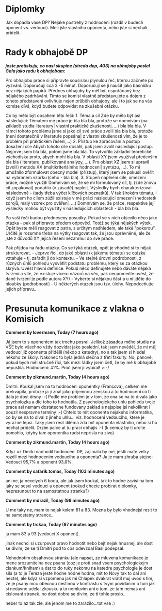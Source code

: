 # Diplomky #

Jak dopadla vase DP? Nejake postrehy z hodnoceni (rozdil v budech oponent vs. vedouci). Meli jste vlastniho oponenta, nebo jste si nechali pridelit.

# Rady k obhajobě DP #
**_jeste pretiskuju, co nasi skupine (streda dop, 403) na obhajoby poslal Gala jako radu k obhajobam:_**

Pro obhajobu práce si připravte sousislou plynulou řeč, kterou začnete po vyzvání. Doporučuji cca 3 -5 minut. Doporučuji se ji naučit jako básničku bez nějakých papírů. Přednes obhajoby by měl být uspořádaný bez nějakého zadrhávání. Tímto se komisi vlastně představujete a dojem z tohoto představení ovlivňuje nejen průběh obhajoby, ale i to jak se na vás komise dívá, když budete odpovídat na zkušební otázku.

Co by mělo být obsahem této řeči: 1. Téma a cíl Zde by mělo být asi následující: Tématem mé práce je bla bla bla, protože se domnívám (na základě studia litaratury| vlastní praktické zkušenosti, ...) bla bla bla. V rámci tohoto problému jsme si jako cíl své práce zvolil bla bla bla, protože (není dostatečně v literatuře popsána| z vlastní zkušenosti vím, že je to problém při praktickém řešení,...) 2. Přístup ke zpracování a postup dosažení cíle Abych tohoto cíle dosáhl, pak jsem zvolil následující postup. Nejprve jsem bla bla, potom jsme bla bla. To vytvořilo základní teoretické východiska proto, abych mohl bla bla. V oblasti XY jsem využíval především bla bla (literaturu, publikované analýzy, ...). Pro oblast XZ jsem si upravil (zvolil) metodu XX (multikriteriálního hodnocení| syntézu, ...). To mi umožnilo zformulovat obecný model (přístup), který jsem se pokusil ověřit na vybraném vzorku (čeho - bla bla). 3. Stupeň naplnění cíle, omezení práce, možné využití Domnívám se, že se mi formulovaný cíl, tj. (zde znovu cíl zopakovat) podařilo (v zásadě) naplnit. Výsledky bych charakterizoval následovně - (tady třeba výčet klíčových poznatků). V tak širokém tématu, i když jsem ho cílem zúžil existuje v mé práci následující omezení (nedostetk zdrojů, malý vzorek pro ověření, ...) Domnívám se, že práce, respektive její výsledky mohou být využity v následujících oblastech - bla bla bla.

Po vaší řeči budou předneseny posudky. Pokud se v nich objevilo něco jako otázka - pak si připravte předem odpověď. Totéž se týká nějakých výtek. Opět byste měli reagovat z patra, s určitým nadhledem, ale také "pokorou". Určitě je rozumné třeba na výtky reagovat tak, že jsou oprávněné, ale že jste z důvodů XY jejich řešení nezahrnul do své práce.

Pak přijdou na řadu otázky. Co se týká otázek, opět je vhodné si to nějak strukturovat. - Jeprve říci, do jaké oblasti (k jakému tématu) se otázka vztahuje - tj. zařadit ji do kontextu. - Ve stejné úrovni podrobnosti, z různých úhlů pohledu vysvětlit podstatu problému, který se za otázkou skrývá. Uvést hlavní definice. Pokud něco definujete nebo dáváte nějaká tvrzení a víte, že existuje vícero názorů na věc, pak neopomeňte uvést, že dané tvrzení je podle autora XY) - Vyberte si nějakou část a u ní jděte do hloubky (podrobností) - U některých otázek jsou tzv. úlohy. Nepodceňujte jejich přípravu..


# Presunuta komunikace z vlakna o Komisich #
**Comment by lovermann, Today (7 hours ago)**

Já jsem to s oponentem tak trochu posral. Jelikož zásadou mého studia na VŠE bylo všechno vždy dozvídat jako poslední, tak jsem nevěděl, že mi můj vedoucí již oponenta přidělil (někdo z katedry), no a tak jsem si hledal někoho ze školy. Nakonec to byla jedná slečna z třetí fakulty. No, pánové, pokud bych měl stručně říci, tak mezi řádky jsem četl, že by mě k obhajobě nepustila. Hodnocení: 41%. Proč jsem jí vybíral! >:-/


**Comment by zikmund.martin, Today (4 hours ago)**

Dmitri: Koukal jsem na to hodnoceni oponentky (Francova), celkem me prekvapila, protoze ja ji znal jako prijemnou zenskou a to hodnoceni co ti dala je dost drsny :-( Podle me problem je v tom, ze ona se na to divala jako psycholozka a dle toho to hodnotila. Z psychologickeho uhlu pohledu tvoje prace asi nemam dostatecne fundovany zaklad a nejspise jsi nekolikrat i pouzil nespravne terminy :-( Chtelo to mit oponenta nejakeho informatika, co by se na to dival z jineho uhlu... viz. hodnoceni vedouciho, ktere je vyrazne lepsi. Taky jsem resil dilema zda mit oponenta vlastniho, nebo si ho nechat pridelit. Drzim palce at tu praci obhajis :-) (k cemuz by ti urcite pomohlo, kdyby tam oponentka radsi neprisla na zivo)


**Comment by zikmund.martin, Today (4 hours ago)**

Kdyz uz Dmitri nadhodil hodnoceni DP, zajimalo by me, jestli mate velky rozdil mezi hodnocenim vedouciho a oponenta? Ja je mam zhruba stejne: Vedouci 95,7% a oponent 93,6%.



**Comment by safarik.tomas, Today (103 minutes ago)**

ani ne, ja necelych 6 bodu, ale jak jsem koukal, tak to hodne zavisi na tom jaky se sesel vedouci a oponent (pokud chcete probirat diplomky, nepresunout to na samostatnou stranku?)


**Comment by mdrazil, Today (98 minutes ago)**

U me taky ne, mam to nejak kolem 81 a 83. Mozna by bylo vhodnejsi resit to na samostatny strance..



**Comment by trckaa, Today (67 minutes ago)**

ja mam 83 a 93 (vedouci X oponent).

jinak nechci si uzurpovat pravo hodnotit nebo bejt nejak hnusnej, ale dost se divim, ze se ti Dmitri pod to cos odevzdal Basl podepsal.

Nehodnotim obsahovou stranku (ale napsat, ze mluvena komunikace je mene srozumitelna nez psana (coz je proti snad vsem psychologickejm clankum/kniham) a dat to do ruky nekomu na katedre psychologie je dost sila (a to je Tereza jeste hodne hodne hodna, mit to Novy tak to dal ani necte), ale kdyz si vzpomenu jak mi Chlapek dvakrat vratil muj uvod s tim, ze je psany moc obecnou cestinou v kontrastu s tvym povidanim o tom jak si nedavno udelal zkousku a to nemluvim ani o tom, ze tam nemas ani cislovani stranek. no dost dobre se divim, ze ti tohle proslo...

neber to az tak zle, ale jenom me to zarazilo...tot vse :)